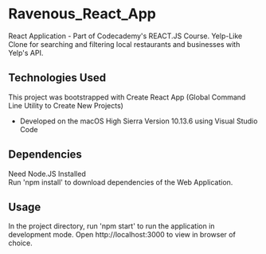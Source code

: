 # Ravenous_React_App

React Application - Part of Codecademy's REACT.JS Course. Yelp-Like Clone for searching and filtering local restaurants and businesses with Yelp's API.

## Technologies Used
This project was bootstrapped with Create React App (Global Command Line Utility to Create New Projects)<br>
* Developed on the macOS High Sierra Version 10.13.6 using Visual Studio Code<br>

## Dependencies
Need Node.JS Installed<br>
Run 'npm install' to download dependencies of the Web Application.

## Usage
In the project directory, run 'npm start' to run the application in development mode. Open http://localhost:3000 to view in browser of choice. 
